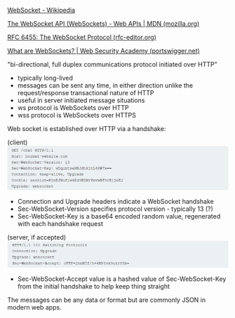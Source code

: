 [WebSocket - Wikipedia](https://en.wikipedia.org/wiki/WebSocket)

[The WebSocket API (WebSockets) - Web APIs | MDN (mozilla.org)](https://developer.mozilla.org/en-US/docs/Web/API/WebSockets_API)

[RFC 6455: The WebSocket Protocol (rfc-editor.org)](https://www.rfc-editor.org/rfc/rfc6455)

[What are WebSockets? | Web Security Academy (portswigger.net)](https://portswigger.net/web-security/websockets/what-are-websockets)

"bi-directional, full duplex communications protocol initiated over HTTP"

* typically long-lived
* messages can be sent any time, in either direction unlike the request/response transactional nature of HTTP
* useful in server initiated message situations
* ws protocol is WebSockets over HTTP
* wss protocol is WebSockets over HTTPS

Web socket is established over HTTP via a handshake:

(client)
![](../../_attachments/websocket_request.png)
* Connection and Upgrade headers indicate a WebSocket handshake
* Sec-WebSocket-Version specifies protocol version - typically 13 (?)
* Sec-WebSocket-Key is a base64 encoded random value, regenerated with each handshake request

(server, if accepted)
![](../../_attachments/websocket_upgrade.png)
* Sec-WebSocket-Accept value is a hashed value of Sec-WebSocket-Key from the initial handshake to help keep thing straight


The messages can be any data or format but are commonly JSON in modern web apps.
